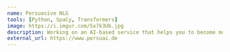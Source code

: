 ```yaml
---
name: Persuasive NLG
tools: [Python, SpaCy, Transformers]
image: https://i.imgur.com/5x7k3Ub.jpg
description: Working on an AI-based service that helps you to become more persuasive.
external_url: https://www.persuai.de
---
```

